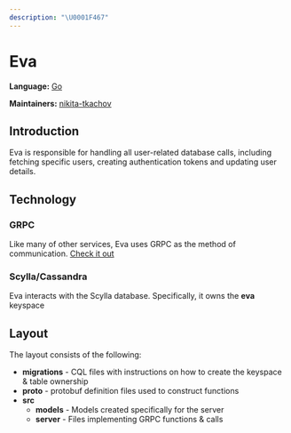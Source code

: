 ```yaml
---
description: "\U0001F467"
---
```


# Eva

**Language:** [Go](https://golang.org/)

**Maintainers:** [nikita-tkachov](https://github.com/nikita-tkachov)

## Introduction

Eva is responsible for handling all user-related database calls, including fetching specific users, creating authentication tokens and updating user details.

## Technology

### GRPC

Like many of other services, Eva uses GRPC as the method of communication. [Check it out](https://grpc.io/)

### Scylla/Cassandra

Eva interacts with the Scylla database. Specifically, it owns the **eva** keyspace

## Layout

The layout consists of the following:

* **migrations** - CQL files with instructions on how to create the keyspace & table ownership
* **proto** - protobuf definition files used to construct functions
* **src** 
  * **models** - Models created specifically for the server
  * **server** - Files implementing GRPC functions & calls

### 

